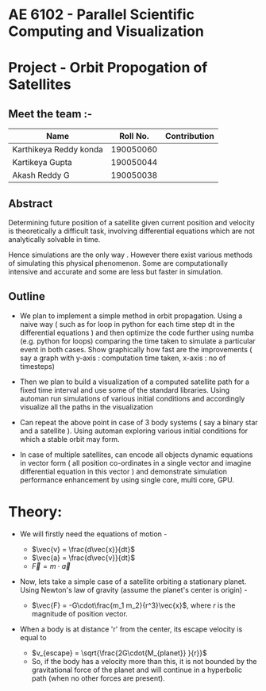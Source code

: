 # AE 6102 - Parallel Scientific Computing and Visualization
# Project - Orbit Propogation of Satellites

## Meet the team :-

| Name                   | Roll No.  | Contribution |
| ---------------------- | --------- | ------------ |
| Karthikeya Reddy konda | 190050060 |              |
| Kartikeya Gupta        | 190050044 |              |
| Akash Reddy G          | 190050038 |              |

## Abstract

Determining future position of a satellite given current position and velocity is theoretically a difficult task, involving differential equations which are not analytically solvable in time.

Hence simulations are the only way . However there exist various methods of simulating this physical phenomenon. Some are computationally intensive and accurate and some are less but faster in simulation.

## Outline

- We plan to implement a simple method in orbit propagation. Using a naive way ( such as for loop in python for each time step dt in the differential equations ) and then optimize the code further using numba (e.g. python for loops) comparing the time taken to simulate a particular event in both cases. Show graphically how fast are the improvements ( say a graph with y-axis : computation time taken, x-axis : no of timesteps)

- Then we plan to build a visualization of a computed satellite path for a fixed time interval and use some of the standard libraries. Using automan run simulations of various initial conditions and accordingly visualize all the paths in the visualization 

- Can repeat the above point in case of 3 body systems ( say a binary star and a satellite ). Using automan exploring various initial conditions for which a stable orbit may form.

- In case of multiple satellites, can encode all objects dynamic equations in vector form ( all position co-ordinates in a single vector and imagine differential equation in this vector ) and demonstrate simulation performance enhancement by using single core, multi core, GPU.


# Theory:

- We will firstly need the equations of motion -
    - $\vec{v} = \frac{d\vec{x}}{dt}$
    - $\vec{a} = \frac{d\vec{v}}{dt}$
    - $\vec{F} = m\cdot\vec{a}$

- Now, lets take a simple case of a satellite orbiting a stationary planet. Using Newton's law of gravity (assume the planet's center is origin) -
  - $\vec{F} = -G\cdot\frac{m_1 m_2}{r^3}\vec{x}$, where $r$ is the magnitude of position vector.

- When a body is at distance 'r' from the center, its escape velocity is equal to 
  - $v_{escape} = \sqrt{\frac{2G\cdot{M_{planet}} }{r}}$
  - So, if the body has a velocity more than this, it is not bounded by the gravitational force of the planet and will continue in a hyperbolic path (when no other forces are present).








